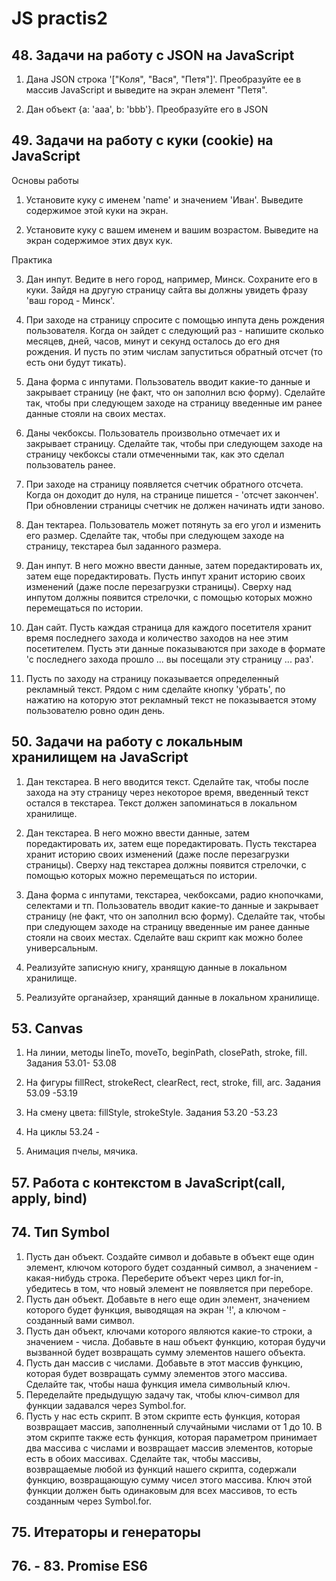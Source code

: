 # JS practis2

## 48. Задачи на работу с JSON на JavaScript
1. Дана JSON строка '["Коля", "Вася", "Петя"]'. Преобразуйте ее в массив JavaScript и выведите на экран элемент "Петя".

2. Дан объект {a: 'aaa', b: 'bbb'}. Преобразуйте его в JSON

## 49. Задачи на работу с куки (cookie) на JavaScript

Основы работы

1. Установите куку с именем 'name' и значением 'Иван'. Выведите содержимое этой куки на экран. 

2. Установите куку с вашем именем и вашим возрастом. Выведите на экран содержимое этих двух кук. 

Практика

3. Дан инпут. Ведите в него город, например, Минск. Сохраните его в куки. Зайдя на другую страницу сайта вы должны увидеть фразу 'ваш город - Минск'.

4. При заходе на страницу спросите с помощью инпута день рождения пользователя. Когда он зайдет с следующий раз - напишите сколько месяцев, дней, часов, минут и секунд осталось до его дня рождения. И пусть по этим числам запуститься обратный отсчет (то есть они будут тикать).

5. Дана форма с инпутами. Пользователь вводит какие-то данные и закрывает страницу (не факт, что он заполнил всю форму). Сделайте так, чтобы при следующем заходе на страницу введенные им ранее данные стояли на своих местах.

6. Даны чекбоксы. Пользователь произвольно отмечает их и закрывает страницу. Сделайте так, чтобы при следующем заходе на страницу чекбоксы стали отмеченными так, как это сделал пользователь ранее. 

7. При заходе на страницу появляется счетчик обратного отсчета. Когда он доходит до нуля, на странице пишется - 'отсчет закончен'. При обновлении страницы счетчик не должен начинать идти заново. 

8. Дан тектареа. Пользователь может потянуть за его угол и изменить его размер. Сделайте так, чтобы при следующем заходе на страницу, текстареа был заданного размера.

9. Дан инпут. В него можно ввести данные, затем поредактировать их, затем еще поредактировать. Пусть инпут хранит историю своих изменений (даже после перезагрузки страницы). Сверху над инпутом должны появится стрелочки, с помощью которых можно перемещаться по истории. 

10. Дан сайт. Пусть каждая страница для каждого посетителя хранит время последнего захода и количество заходов на нее этим посетителем. Пусть эти данные показываются при заходе в формате 'с последнего захода прошло ... вы посещали эту страницу ... раз'. 

11. Пусть по заходу на страницу показывается определенный рекламный текст. Рядом с ним сделайте кнопку 'убрать', по нажатию на которую этот рекламный текст не показывается этому пользователю ровно один день.

## 50. Задачи на работу с локальным хранилищем на JavaScript

1. Дан текстареа. В него вводится текст. Сделайте так, чтобы после захода на эту страницу через некоторое время, введенный текст остался в текстареа. Текст должен запоминаться в локальном хранилище.

2. Дан текстареа. В него можно ввести данные, затем поредактировать их, затем еще поредактировать. Пусть текстареа хранит историю своих изменений (даже после перезагрузки страницы). Сверху над текстареа должны появится стрелочки, с помощью которых можно перемещаться по истории.

3. Дана форма с инпутами, текстареа, чекбоксами, радио кнопочками, селектами и тп. Пользователь вводит какие-то данные и закрывает страницу (не факт, что он заполнил всю форму). Сделайте так, чтобы при следующем заходе на страницу введенные им ранее данные стояли на своих местах. Сделайте ваш скрипт как можно более универсальным.

4. Реализуйте записную книгу, хранящую данные в локальном хранилище.

5. Реализуйте органайзер, хранящий данные в локальном хранилище.

## 53. Canvas

1. На линии, методы lineTo, moveTo, beginPath, closePath, stroke, fill. Задания 53.01- 53.08

2. На фигуры fillRect, strokeRect, clearRect, rect, stroke, fill, arc. Задания 53.09 -53.19

3. На смену цвета: fillStyle, strokeStyle. Задания 53.20 -53.23

4. На циклы 53.24 -

5. Анимация пчелы, мячика.

## 57. Pаботa с контекстом в JavaScript(call, apply, bind)

## 74. Тип Symbol

1. Пусть дан объект. Создайте символ и добавьте в объект еще один элемент, ключом которого будет созданный символ, а значением - какая-нибудь строка. Переберите объект через цикл for-in, убедитесь в том, что новый элемент не появляется при переборе.
2. Пусть дан объект. Добавьте в него еще один элемент, значением которого будет функция, выводящая на экран '!', а ключом - созданный вами символ.
3. Пусть дан объект, ключами которого являются какие-то строки, а значением - числа. Добавьте в наш объект функцию, которая будучи вызванной будет возвращать сумму элементов нашего объекта.
4. Пусть дан массив с числами. Добавьте в этот массив функцию, которая будет возвращать сумму элементов этого массива. Сделайте так, чтобы наша функция имела символьный ключ.
5. Переделайте предыдущую задачу так, чтобы ключ-символ для функции задавался через Symbol.for.
6. Пусть у нас есть скрипт. В этом скрипте есть функция, которая возвращает массив, заполненный случайными числами от 1 до 10. В этом скрипте также есть функция, которая параметром принимает два массива с числами и возвращает массив элементов, которые есть в обоих массивах. Сделайте так, чтобы массивы, возвращаемые любой из функций нашего скрипта, содержали функцию, возвращающую сумму чисел этого массива. Ключ этой функции должен быть одинаковым для всех массивов, то есть созданным через Symbol.for.

## 75. Итераторы и генераторы
## 76. - 83. Promise ES6
